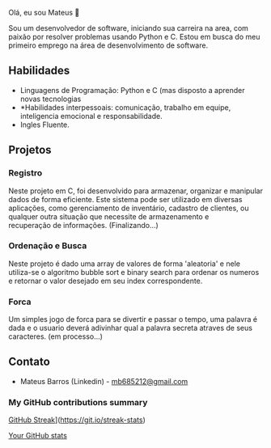 Olá, eu sou Mateus 👋

Sou um desenvolvedor de software, iniciando sua carreira na area, com paixão por resolver problemas usando Python e C. Estou em busca do meu primeiro emprego na área de desenvolvimento de software.

## Habilidades
- Linguagens de Programação: Python e C (mas disposto a aprender novas tecnologias
- *Habilidades interpessoais: comunicação, trabalho em equipe, inteligencia emocional e responsabilidade.
- Ingles Fluente.

## Projetos
### Registro
Neste projeto em C, foi desenvolvido para armazenar, organizar e manipular dados de forma eficiente. Este sistema pode ser utilizado em diversas aplicações, como gerenciamento de inventário, cadastro de clientes, ou qualquer outra situação que necessite de armazenamento e recuperação de informações. (Finalizando...)

### Ordenação e Busca
Neste projeto é dado uma array de valores de forma 'aleatoria' e nele utiliza-se o algoritmo bubble sort e binary search para ordenar os numeros e retornar o valor desejado em seu index correspondente.

### Forca
Um simples jogo de forca para se divertir e passar o tempo, uma palavra é dada e o usuario deverá adivinhar qual a palavra secreta atraves de seus caracteres. (em processo...)

## Contato
- Mateus Barros  (Linkedin)
- mb685212@gmail.com

<h3>My GitHub contributions summary</h3>

[GitHub Streak](https://github-readme-streak-stats.herokuapp.com?user=your_username&theme=dark&ring=fb4362&file=fb4362&currStreakNum=fb4362&currStreakLabel=fb4362&hide_border=true)](https://git.io/streak-stats)

[Your GitHub stats](https://github-readme-stats.vercel.app/api?username=your_username&hide_border=true&show_icons=true&bg_color=151515&title_color=fb4362&icon_color=fb4362&text_bold=false&text_color=9e9e9e)

